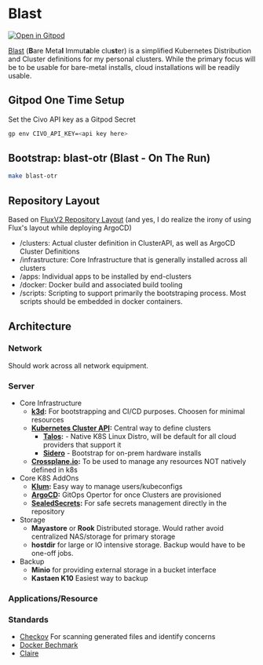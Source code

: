 # Blast

[![Open in Gitpod](https://gitpod.io/button/open-in-gitpod.svg)](https://gitpod.io/from-referrer/)

[Blast](https://acronymify.com/BLAST?q=bare+metal+immutable+cluster) (**B**are Meta**l** Immut**a**ble clu**st**er) is a simplified Kubernetes
Distribution and Cluster definitions for my personal clusters.  While the primary focus will be to be usable for bare-metal installs, cloud
installations will be readily usable.

## Gitpod One Time Setup

Set the Civo API key as a Gitpod Secret

```sh
gp env CIVO_API_KEY=<api key here>
```

## Bootstrap: blast-otr (Blast - On The Run)

```sh
make blast-otr
```

## Repository Layout

Based on [FluxV2 Repository Layout](https://fluxcd.io/docs/guides/repository-structure/#monorepo) (and yes, I do realize the irony of using Flux's layout while deploying ArgoCD)

- /clusters: Actual cluster definition in ClusterAPI, as well as ArgoCD Cluster Definitions
- /infrastructure: Core Infrastructure that is generally installed across all clusters
- /apps: Individual apps to be installed by end-clusters
- /docker: Docker build and associated build tooling
- /scripts: Scripting to support primarily the bootstraping process.  Most scripts should be embedded in docker containers.

## Architecture

### Network

Should work across all network equipment.  

### Server

- Core Infrastructure
  - **[k3d](https://k3d.io):** For bootstrapping and CI/CD purposes.  Choosen for minimal resources
  - **[Kubernetes Cluster API](https://cluster-api.sigs.k8s.io/):** Central way to define clusters
    - **[Talos](https://www.talos.dev/):** - Native K8S Linux Distro, will be default for all cloud providers that support it
    - **[Sidero](https://www.sidero.dev/)** - Bootstrap for on-prem hardware installs
  - **[Crossplane.io](https://crossplane.io/):** To be used to manage any resources NOT natively defined in k8s
- Core K8S AddOns
  - **[Klum](https://github.com/ibuildthecloud/klum):**  Easy way to manage users/kubeconfigs
  - **[ArgoCD](https://argoproj.github.io/argo-cd/):** GitOps Opertor for once Clusters are provisioned
  - **[SealedSecrets](https://github.com/bitnami-labs/sealed-secrets):** For safe secrets management directly in the repository
- Storage
  - **Mayastore** or **Rook** Distributed storage.  Would rather avoid centralized NAS/storage for primary storage
  - **hostdir** for large or IO intensive storage.  Backup would have to be one-off jobs.
- Backup
  - **Minio** for providing external storage in a bucket interface
  - **Kastaen K10** Easiest way to backup

### Applications/Resource


### Standards

- [Checkov](https://github.com/bridgecrewio/checkov) For scanning generated files and identify concerns
- [Docker Bechmark](https://github.com/docker/docker-bench-security)
- [Claire](https://github.com/quay/clair)
